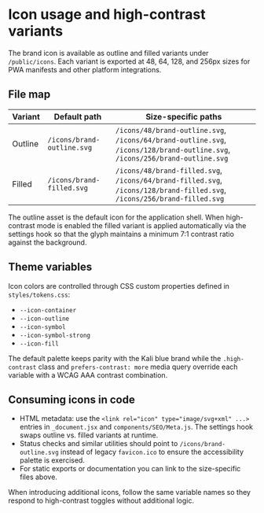 # Icon usage and high-contrast variants

The brand icon is available as outline and filled variants under `/public/icons`. Each
variant is exported at 48, 64, 128, and 256px sizes for PWA manifests and other
platform integrations.

## File map

| Variant | Default path | Size-specific paths |
| --- | --- | --- |
| Outline | `/icons/brand-outline.svg` | `/icons/48/brand-outline.svg`, `/icons/64/brand-outline.svg`, `/icons/128/brand-outline.svg`, `/icons/256/brand-outline.svg` |
| Filled | `/icons/brand-filled.svg` | `/icons/48/brand-filled.svg`, `/icons/64/brand-filled.svg`, `/icons/128/brand-filled.svg`, `/icons/256/brand-filled.svg` |

The outline asset is the default icon for the application shell. When high-contrast
mode is enabled the filled variant is applied automatically via the settings hook so
that the glyph maintains a minimum 7:1 contrast ratio against the background.

## Theme variables

Icon colors are controlled through CSS custom properties defined in
`styles/tokens.css`:

- `--icon-container`
- `--icon-outline`
- `--icon-symbol`
- `--icon-symbol-strong`
- `--icon-fill`

The default palette keeps parity with the Kali blue brand while the `.high-contrast`
class and `prefers-contrast: more` media query override each variable with a WCAG AAA
contrast combination.

## Consuming icons in code

- HTML metadata: use the `<link rel="icon" type="image/svg+xml" ...>` entries in
  `_document.jsx` and `components/SEO/Meta.js`. The settings hook swaps outline vs.
  filled variants at runtime.
- Status checks and similar utilities should point to `/icons/brand-outline.svg`
  instead of legacy `favicon.ico` to ensure the accessibility palette is exercised.
- For static exports or documentation you can link to the size-specific files above.

When introducing additional icons, follow the same variable names so they respond to
high-contrast toggles without additional logic.
